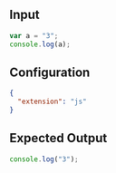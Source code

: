 
## Input
```javascript input
var a = "3";
console.log(a);
```

## Configuration
```json configuration
{
  "extension": "js"
}
```

## Expected Output
```javascript expected output
console.log("3");
```
